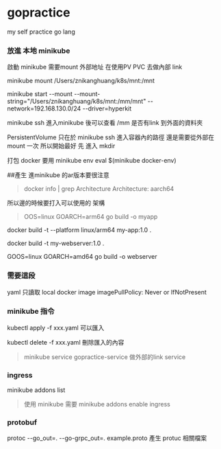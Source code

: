 # gopractice
my self practice go lang



### 放進 本地 minikube 
啟動 minikube 需要mount  外部地址 在使用PV PVC  去做內部 link 

minikube mount /Users/znikanghuang/k8s/mnt:/mnt

minikube start --mount --mount-string="/Users/znikanghuang/k8s/mnt:/mm/mnt" --network=192.168.130.0/24 
--driver=hyperkit

minikube ssh 進入minikube 後可以查看 /mm 是否有link 到外面的資料夾

PersistentVolume 只在於 minikube ssh 進入容器內的路徑 還是需要從外部在mount 一次  所以開始最好 先 進入 mkdir

打包 docker 要用 minikube env 
eval $(minikube docker-env)

##產生 進minikube 的ar版本要很注意 
> docker info | grep Architecture
> Architecture: aarch64

所以邊的時候要打入可以使用的 架構

> OOS=linux GOARCH=arm64 go build -o myapp


docker build -t --platform linux/arm64 my-app:1.0 .

docker build -t my-webserver:1.0 . 

GOOS=linux GOARCH=amd64 go build -o webserver


### 需要這段
yaml   只讀取 local docker image
imagePullPolicy: Never or IfNotPresent





### minikube 指令

kubectl apply -f xxx.yaml 可以匯入 

kubectl delete -f xxx.yaml 刪除匯入的內容 

>minikube service gopractice-service 做外部的link service




### ingress

minikube addons list

>使用 minikube 需要
> minikube addons enable ingress



### protobuf 

protoc --go_out=. --go-grpc_out=. example.proto 
產生 protuc 相關檔案



